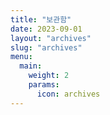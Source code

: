 ```yaml
---
title: "보관함"
date: 2023-09-01
layout: "archives"
slug: "archives"
menu:
  main:
    weight: 2
    params:
      icon: archives
---
```

